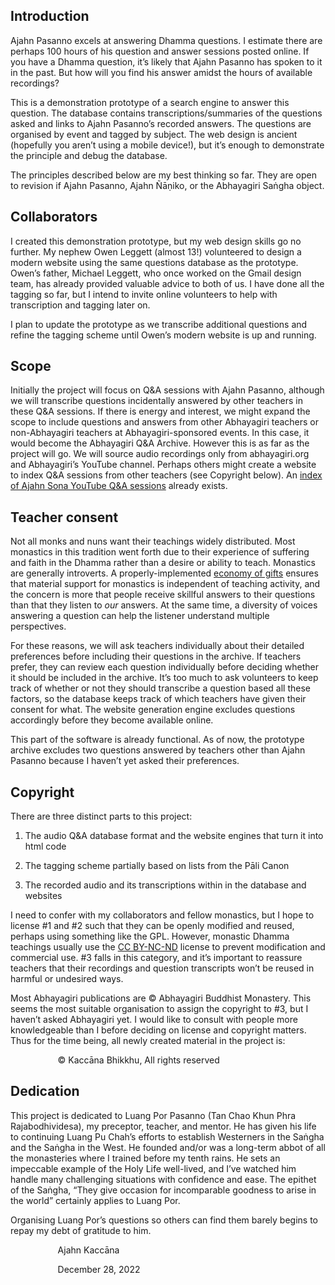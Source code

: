 <h2 class="western">Introduction</h2>
<p>Ajahn Pasanno excels at answering Dhamma questions. I estimate
there are perhaps 100 hours of his question and answer sessions
posted online. If you have a Dhamma question, it&rsquo;s likely that
Ajahn Pasanno has spoken to it in the past. But how will you find his
answer amidst the hours of available recordings?</p>
<p>This is a demonstration prototype of a search engine to answer
this question. The database contains transcriptions/summaries of the
questions asked and links to Ajahn Pasanno&rsquo;s recorded answers.
The questions are organised by event and tagged by subject. The web
design is ancient (hopefully you aren&rsquo;t using a mobile
device!), but it&rsquo;s enough to demonstrate the principle and
debug the database.</p>
<p>The principles described below are my best thinking so far. They
are open to revision if Ajahn Pasanno, Ajahn &Ntilde;&#257;&#7751;iko,
or the Abhayagiri Sa&#7749;gha object.</p>
<h2 class="western">Collaborators</h2>
<p>I created this demonstration prototype, but my web design skills
go no further. My nephew Owen Leggett (almost 13!) volunteered to
design a modern website using the same questions database as the
prototype. Owen&rsquo;s father, Michael Leggett, who once worked on
the Gmail design team, has already provided valuable advice to both
of us. I have done all the tagging so far, but I intend to invite
online volunteers to help with transcription and tagging later on.</p>
<p>I plan to update the prototype as we transcribe additional
questions and refine the tagging scheme until Owen&rsquo;s modern
website is up and running.</p>
<h2 class="western">Scope</h2>
<p>Initially the project will focus on Q&amp;A sessions with Ajahn
Pasanno, although we will transcribe questions incidentally answered
by other teachers in these Q&amp;A sessions. If there is energy and
interest, we might expand the scope to include questions and answers
from other Abhayagiri teachers or non-Abhayagiri teachers at
Abhayagiri-sponsored events. In this case, it would become the
Abhayagiri Q&amp;A Archive. However this is as far as the project
will go. We will source audio recordings only from abhayagiri.org and
Abhayagiri&rsquo;s YouTube channel. Perhaps others might create a
website to index Q&amp;A sessions from other teachers (see Copyright
below). An <a href="http://www.boenn.org/ajahn_sona/faq2.php">index
of Ajahn Sona YouTube Q&amp;A sessions</a> already exists.</p>
<h2 class="western">Teacher consent</h2>
<p>Not all monks and nuns want their teachings widely distributed.
Most monastics in this tradition went forth due to their experience
of suffering and faith in the Dhamma rather than a desire or ability
to teach. Monastics are generally introverts. A properly-implemented
<a href="https://www.accesstoinsight.org/lib/authors/thanissaro/economy.html">economy
of gifts</a> ensures that material support for monastics is
independent of teaching activity, and the concern is more that people
receive skillful answers to their questions than that they listen to
<i>our</i> answers. At the same time, a diversity of voices answering
a question can help the listener understand multiple perspectives.</p>
<p>For these reasons, we will ask teachers individually about their
detailed preferences before including their questions in the archive.
If teachers prefer, they can review each question individually before
deciding whether it should be included in the archive. It&rsquo;s too
much to ask volunteers to keep track of whether or not they should
transcribe a question based all these factors, so the database keeps
track of which teachers have given their consent for what. The
website generation engine excludes questions accordingly before they
become available online.</p>
<p>This part of the software is already functional. As of now, the
prototype archive excludes two questions answered by teachers other
than Ajahn Pasanno because I haven&rsquo;t yet asked their
preferences.</p>
<h2 class="western">Copyright</h2>
<p>There are three distinct parts to this project:</p>
<ol>
	<li><p>The audio Q&amp;A database format and the website engines
	that turn it into html code</p>
	<li><p>The tagging scheme partially based on lists from the P&#257;li
	Canon</p>
	<li><p>The recorded audio and its transcriptions within in the
	database and websites</p>
</ol>
<p>I need to confer with my collaborators and fellow monastics, but I
hope to license #1 and #2 such that they can be openly modified and
reused, perhaps using something like the GPL. However, monastic
Dhamma teachings usually use the <a href="https://creativecommons.org/licenses/by-nc-nd/4.0/">CC
BY-NC-ND</a> license to prevent modification and commercial use. #3
falls in this category, and it&rsquo;s important to reassure teachers
that their recordings and question transcripts won&rsquo;t be reused
in harmful or undesired ways.</p>
<p>Most Abhayagiri publications are &copy; Abhayagiri Buddhist
Monastery. This seems the most suitable organisation to assign the
copyright to #3, but I haven&rsquo;t asked Abhayagiri yet. I would
like to consult with people more knowledgeable than I before deciding
on license and copyright matters. Thus for the time being, all newly
created material in the project is:</p>
<p style="margin-left: 2cm; background: transparent; page-break-before: auto; page-break-after: auto">
&copy; Kacc&#257;na Bhikkhu, All rights reserved</p>
<h2 class="western">Dedication</h2>
<p>This project is dedicated to Luang Por Pasanno (Tan Chao Khun Phra
Rajabodhividesa), my preceptor, teacher, and mentor. He has given his
life to continuing Luang Pu Chah&rsquo;s efforts to establish
Westerners in the Sa&#7749;gha and the Sa&#7749;gha in the West. He
founded and/or was a long-term abbot of all the monasteries where I
trained before my tenth rains. He sets an impeccable example of the
Holy Life well-lived, and I&rsquo;ve watched him handle many
challenging situations with confidence and ease. The epithet of the
Sa&#7749;gha, &ldquo;They give occasion for incomparable goodness to
arise in the world&rdquo; certainly applies to Luang Por.</p>
<p>Organising Luang Por&rsquo;s questions so others can find them
barely begins to repay my debt of gratitude to him.</p>
<p style="margin-left: 2cm; background: transparent; page-break-before: auto; page-break-after: auto">
Ajahn Kacc&#257;na</p>
<p style="margin-left: 2cm; background: transparent">December 28,
2022</p>
